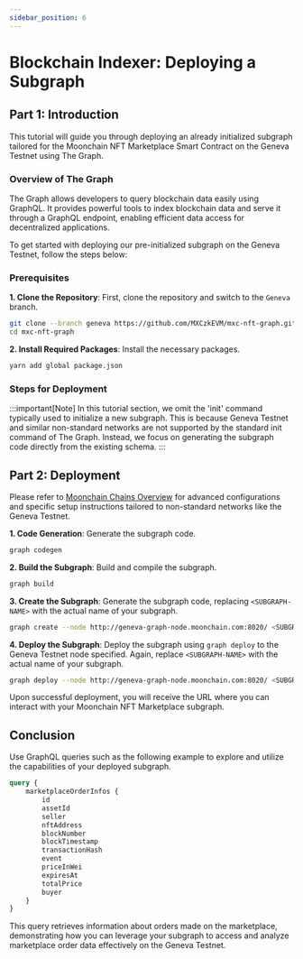 ```yaml
---
sidebar_position: 6
---
```


# Blockchain Indexer: Deploying a Subgraph

## Part 1: Introduction
This tutorial will guide you through deploying an already initialized subgraph tailored for the Moonchain NFT Marketplace Smart Contract on the Geneva Testnet using The Graph.

### Overview of The Graph
The Graph allows developers to query blockchain data easily using GraphQL. It provides powerful tools to index blockchain data and serve it through a GraphQL endpoint, enabling efficient data access for decentralized applications.

To get started with deploying our pre-initialized subgraph on the Geneva Testnet, follow the steps below:

### Prerequisites
**1. Clone the Repository**: First, clone the repository and switch to the `Geneva` branch.
```sh
git clone --branch geneva https://github.com/MXCzkEVM/mxc-nft-graph.git
cd mxc-nft-graph
```
**2. Install Required Packages**: Install the necessary packages.
```sh
yarn add global package.json
```

### Steps for Deployment

:::important[Note]
In this tutorial section, we omit the 'init' command typically used to initialize a new subgraph. This is because Geneva Testnet and similar non-standard networks are not supported by the standard init command of The Graph. Instead, we focus on generating the subgraph code directly from the existing schema.
:::

## Part 2: Deployment
Please refer to [Moonchain Chains Overview](/docs/Moonchain-Design/Chains-and-Testnets) for advanced configurations and specific setup instructions tailored to non-standard networks like the Geneva Testnet.

**1. Code Generation**: Generate the subgraph code.
```sh
graph codegen
```
**2. Build the Subgraph**: Build and compile the subgraph.
```sh
graph build
```
**3. Create the Subgraph**: Generate the subgraph code, replacing `<SUBGRAPH-NAME>` with the actual name of your subgraph.
```sh
graph create --node http://geneva-graph-node.moonchain.com:8020/ <SUBGRAPH-NAME>
```
**4. Deploy the Subgraph**: Deploy the subgraph using `graph deploy` to the Geneva Testnet node specified. Again, replace `<SUBGRAPH-NAME>` with the actual name of your subgraph.
```sh
graph deploy --node http://geneva-graph-node.moonchain.com:8020/ <SUBGRAPH-NAME>
```
Upon successful deployment, you will receive the URL where you can interact with your Moonchain NFT Marketplace subgraph.

## Conclusion

Use GraphQL queries such as the following example to explore and utilize the capabilities of your deployed subgraph.

```graphql
query {
    marketplaceOrderInfos {
        id
        assetId
        seller
        nftAddress
        blockNumber
        blockTimestamp
        transactionHash
        event
        priceInWei
        expiresAt
        totalPrice
        buyer
    }
}
```
This query retrieves information about orders made on the marketplace, demonstrating how you can leverage your subgraph to access and analyze marketplace order data effectively on the Geneva Testnet.